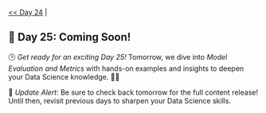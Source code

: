 [<< Day 24](../24_Feature%20Engineering/24_Feature%20Engineering.md) | <!--[Day 23 >>](../)-->
## 🚀 Day 25: Coming Soon!
🕒 *Get ready for an exciting Day 25!* Tomorrow, we dive into *Model Evaluation and Metrics* with hands-on examples and insights to deepen your Data Science knowledge. 🔧✨

🔔 *Update Alert*: Be sure to check back tomorrow for the full content release! Until then, revisit previous days to sharpen your Data Science skills.
